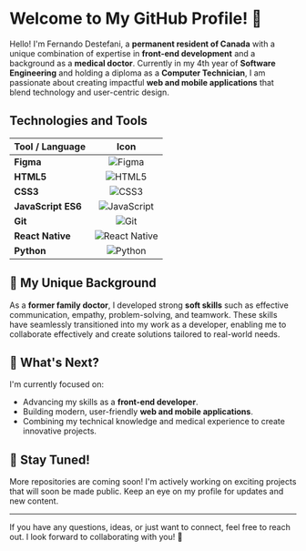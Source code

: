 # Welcome to My GitHub Profile! 🖖

<!-- ![Fernando's GitHub Contributions](https://github-readme-streak-stats.herokuapp.com/?user=fernandodestefani&theme=dark&hide_border=true)<! -->

Hello! I'm Fernando Destefani, a **permanent resident of Canada** with a unique combination of expertise in **front-end development** and a background as a **medical doctor**. Currently in my 4th year of **Software Engineering** and holding a diploma as a **Computer Technician**, I am passionate about creating impactful **web and mobile applications** that blend technology and user-centric design.

## Technologies and Tools

| Tool / Language       | Icon                                                                                       |
| --------------------- | ------------------------------------------------------------------------------------------ |
| **Figma**             | <div align="center">![Figma](https://img.shields.io/badge/Figma-%2312100E.svg?style=for-the-badge&logo=figma&logoColor=default)</div> |
| **HTML5**             | <div align="center">![HTML5](https://img.shields.io/badge/HTML5-%23E34F26.svg?style=for-the-badge&logo=html5&logoColor=white)</div> |
| **CSS3**              | <div align="center">![CSS3](https://img.shields.io/badge/CSS3-%231572B6.svg?style=for-the-badge&logo=css3&logoColor=white)</div> |
| **JavaScript ES6**        | <div align="center">![JavaScript](https://img.shields.io/badge/JavaScript-%23F7DF1E.svg?style=for-the-badge&logo=javascript&logoColor=black)</div> |
| **Git**               | <div align="center">![Git](https://img.shields.io/badge/Git-%23F05033.svg?style=for-the-badge&logo=git&logoColor=white)</div> |
| **React Native**      | <div align="center">![React Native](https://img.shields.io/badge/React_Native-%2320232a.svg?style=for-the-badge&logo=react&logoColor=%2361DAFB)</div> |
| **Python**            | <div align="center">![Python](https://img.shields.io/badge/Python-%233776AB.svg?style=for-the-badge&logo=python&logoColor=white)</div> |

<!-- [![Top Langs](https://github-readme-stats.vercel.app/api/top-langs/?username=fernandodestefani&theme=dark)](https://github.com/fernandodestefani) -->

## 🌟 My Unique Background
As a **former family doctor**, I developed strong **soft skills** such as effective communication, empathy, problem-solving, and teamwork. These skills have seamlessly transitioned into my work as a developer, enabling me to collaborate effectively and create solutions tailored to real-world needs.

## 🔭 What's Next?
I'm currently focused on:
- Advancing my skills as a **front-end developer**.
- Building modern, user-friendly **web and mobile applications**.
- Combining my technical knowledge and medical experience to create innovative projects.

## 🚀 Stay Tuned!
More repositories are coming soon! I'm actively working on exciting projects that will soon be made public. Keep an eye on my profile for updates and new content.

---

If you have any questions, ideas, or just want to connect, feel free to reach out. I look forward to collaborating with you! 🌟

<!--
**fernandodestefani/fernandodestefani** is a ✨ _special_ ✨ repository because its `README.md` (this file) appears on your GitHub profile.

Here are some ideas to get you started:

- 🔭 I’m currently working on ...
- 🌱 I’m currently learning ...
- 👯 I’m looking to collaborate on ...
- 🤔 I’m looking for help with ...
- 💬 Ask me about ...
- 📫 How to reach me: ...
- 😄 Pronouns: ...
- ⚡ Fun fact: ...
-->
